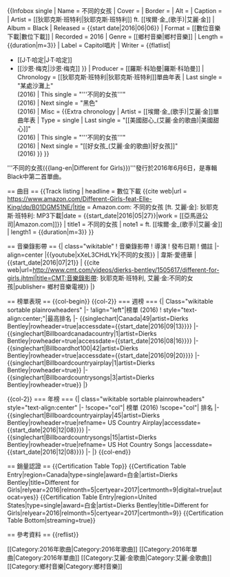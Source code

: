{{Infobox single 
| Name          = 不同的女孩
| Cover         = 
| Border        = 
| Alt           = 
| Caption       = 
| Artist        = [[狄耶克斯·班特利|狄耶克斯·班特利]] ft. [[埃爾·金_(歌手)|艾麗·金]]
| Album         = Black
| Released      = {{start date|2016|06|06}}
| Format        = [[數位音樂下載|數位下載]]
| Recorded      = 2016
| Genre         = [[鄉村音樂|鄉村音樂]]
| Length        = {{duration|m=3}}
| Label         = Capitol唱片 
| Writer        = {{flatlist|
* [[J·T·哈定|J·T·哈定]]
* [[沙恩·梅克|沙恩·梅克]]
}}
| Producer      = [[羅斯·科珀曼|羅斯·科珀曼]]
| Chronology    = [[狄耶克斯·班特利|狄耶克斯·班特利]]單曲年表
| Last single   = "某處沙灘上"<br />(2016)
| This single   = "'''不同的女孩'''"<br />(2016)
| Next single   = "黑色"<br />(2016)
| Misc          = {{Extra chronology 
 | Artist      = [[埃爾·金_(歌手)|艾麗·金]]單曲年表
 | Type        = single
 | Last single = "[[美國甜心_(艾麗·金的歌曲)|美國甜心]]"<br />(2016)
 | This single = "'''不同的女孩'''"<br />(2016)
 | Next single = "[[好女孩_(艾麗·金的歌曲)|好女孩]]"<br />(2016)
 }}
}}

'''不同的女孩({{lang-en|Different for Girls}})'''發行於2016年6月6日，是專輯Black中第二首單曲。

== 曲目 ==
{{Track listing
| headline  = 	數位下載 <ref name="Amazon" >{{cite web|url = https://www.amazon.com/Different-Girls-feat-Elle-King/dp/B01DGM51NE/|title = Amazon.com: 不同的女孩 [ft. 艾麗·金]: 狄耶克斯·班特利: MP3下載|date = {{start_date|2016|05|27}}|work = [[亞馬遜公司|Amazon.com]]}}</ref>
| title1  = 不同的女孩
| note1  = ft. [[埃爾·金_(歌手)|艾麗·金]]
| length1  = {{duration|m=3}}
}}

== 音樂錄影帶 ==
{| class="wikitable"
! 音樂錄影帶
! 導演
! 發布日期
! 備註
|- align=center
|{{youtube|xXeL3CHdLYk|不同的女孩}}
| 韋斯·愛德華
| {{start_date|2016|07|21}}
| <ref>{{cite web|url=http://www.cmt.com/videos/dierks-bentley/1505617/different-for-girls.jhtml|title=CMT:音樂錄影帶: 狄耶克斯·班特利, 艾麗·金:不同的女孩|publisher= 鄉村音樂電視}}</ref>
|}

== 榜單表現 ==
{{col-begin}}
{{col-2}}
=== 週榜 ===
{| Class="wikitable sortable plainrowheaders"
|-
!align="left"|榜單 (2016)
! style="text-align:center;"|最高排名
|-
{{singlechart|Canada|49|artist=Dierks Bentley|rowheader=true|accessdate={{start_date|2016|09|13}}}}
|-
{{singlechart|Billboardcanadacountry|1|artist=Dierks Bentley|rowheader=true|accessdate={{start_date|2016|08|16}}}}
|-
{{singlechart|Billboardhot100|42|artist=Dierks Bentley|rowheader=true|accessdate={{start_date|2016|09|20}}}}
|-
{{singlechart|Billboardcountryairplay|1|artist=Dierks Bentley|rowheader=true}}
|-
{{singlechart|Billboardcountrysongs|3|artist=Dierks Bentley|rowheader=true}}
|}

{{col-2}}
=== 年榜 ===
{| class="wikitable sortable plainrowheaders" style="text-align:center"
|-
!scope="col"| 榜單 (2016)
!scope="col"| 排名
|-
{{singlechart|Billboardcountryairplay|45|artist=Dierks Bentley|rowheader=true|refname= US Country Airplay|accessdate={{start_date|2016|12|08}}}}
|-
{{singlechart|Billboardcountrysongs|15|artist=Dierks Bentley|rowheader=true|refname= US Hot Country Songs |accessdate={{start_date|2016|12|08}}}}
|-
|}
{{col-end}}

== 銷量認證 ==
{{Certification Table Top}}
{{Certification Table Entry|region=Canada|type=single|award=白金|artist=Dierks Bentley|title=Different for Girls|relyear=2016|relmonth=5|certyear=2017|certmonth=9|digital=true|autocat=yes}}
{{Certification Table Entry|region=United States|type=single|award=白金|artist=Dierks Bentley|title=Different for Girls|relyear=2016|relmonth=5|certyear=2017|certmonth=9}}
{{Certification Table Bottom|streaming=true}}

== 參考資料 ==
{{reflist}}

[[Category:2016年歌曲|Category:2016年歌曲]]
[[Category:2016年單曲|Category:2016年單曲]]
[[Category:艾麗·金歌曲|Category:艾麗·金歌曲]]
[[Category:鄉村音樂|Category:鄉村音樂]]